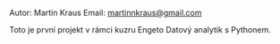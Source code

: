 Autor: Martin Kraus
Email: martinnkraus@gmail.com

Toto je první projekt v rámci kuzru Engeto Datový analytik s Pythonem.
